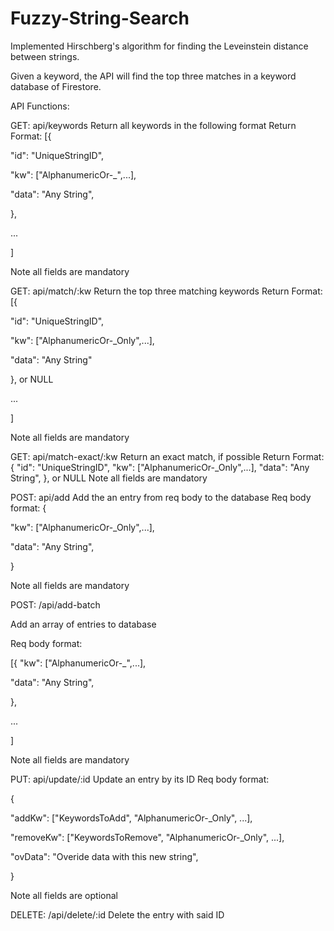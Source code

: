 # Fuzzy-String-Search

Implemented Hirschberg's algorithm for finding the Leveinstein distance between strings.

Given a keyword, the API will find the top three matches in a keyword database of Firestore.

API Functions:

GET: api/keywords
Return all keywords in the following format
Return Format:
[{

  "id": "UniqueStringID",
  
  "kw": ["AlphanumericOr-_",...],
  
  "data": "Any String",
  
  },
  
  ...
  
]

Note all fields are mandatory


GET: api/match/:kw
Return the top three matching keywords
Return Format:
[{

  "id": "UniqueStringID",
  
  "kw": ["AlphanumericOr-_Only",...],
  
  "data": "Any String"
  
  }, or NULL
  
  ...
  
]

Note all fields are mandatory


GET: api/match-exact/:kw
Return an exact match, if possible
Return Format:
{
  "id": "UniqueStringID",
  "kw": ["AlphanumericOr-_Only",...],
  "data": "Any String",
  }, or NULL
Note all fields are mandatory

POST: api/add
Add the an entry from req body to the database
Req body format:
{

  "kw": ["AlphanumericOr-_Only",...],
  
  "data": "Any String",
  
}

Note all fields are mandatory


POST: /api/add-batch

Add an array of entries to database

Req body format:

[{
  "kw": ["AlphanumericOr-_",...],
  
  "data": "Any String",
  
  },
  
  ...
  
]

Note all fields are mandatory


PUT: api/update/:id
Update an entry by its ID
Req body format:

{

  "addKw": ["KeywordsToAdd", "AlphanumericOr-_Only", ...],
  
  "removeKw": ["KeywordsToRemove", "AlphanumericOr-_Only", ...],
  
  "ovData": "Overide data with this new string",
  
}

Note all fields are optional


DELETE: /api/delete/:id
Delete the entry with said ID

